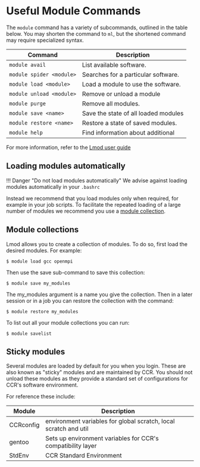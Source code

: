 # Useful Module Commands

The `module` command has a variety of subcommands, outlined in the table below.
You may shorten the command to `ml`, but the shortened command may require
specialized syntax.

| Command                 | Description                          |
| ----------------------- | ------------------------------------ |
| `module avail`          | List available software.             |
| `module spider <module>`| Searches for a particular software.  |
| `module load <module>`  | Load a module to use the software.   |
| `module unload <module>`| Remove or unload a module            |
| `module purge`          | Remove all modules.                  |
| `module save <name>`    | Save the state of all loaded modules |
| `module restore <name>` | Restore a state of saved modules.    |
| `module help`           | Find information about additional    |

For more information, refer to the [Lmod user guide](https://lmod.readthedocs.io/en/latest/010_user.html#user-s-tour-of-the-module-command)

## Loading modules automatically

!!! Danger "Do not load modules automatically"
    We advise against loading modules automatically in your `.bashrc`

Instead we recommend that you load modules only when required, for example in
your job scripts. To facilitate the repeated loading of a large number of
modules we recommend you use a [module collection](#module-collections).

## Module collections

Lmod allows you to create a collection of modules. To do so, first load the
desired modules. For example:

```
$ module load gcc openmpi
```

Then use the save sub-command to save this collection:

```
$ module save my_modules
```

The my_modules argument is a name you give the collection. Then in a later
session or in a job you can restore the collection with the command:

```
$ module restore my_modules
```

To list out all your module collections you can run:

```
$ module savelist
```

## Sticky modules

Several modules are loaded by default for you when you login. These are also
known as "sticky" modules and are maintained by CCR. You should not unload
these modules as they provide a standard set of configurations for CCR's
software environment. 

For reference these include:

| Module         | Description                                                      |
| -------------- | ---------------------------------------------------------------- |
| CCRconfig      | environment variables for global scratch, local scratch and util |
| gentoo         | Sets up environment variables for CCR's compatibility layer      |
| StdEnv         | CCR Standard Environment                                         |
